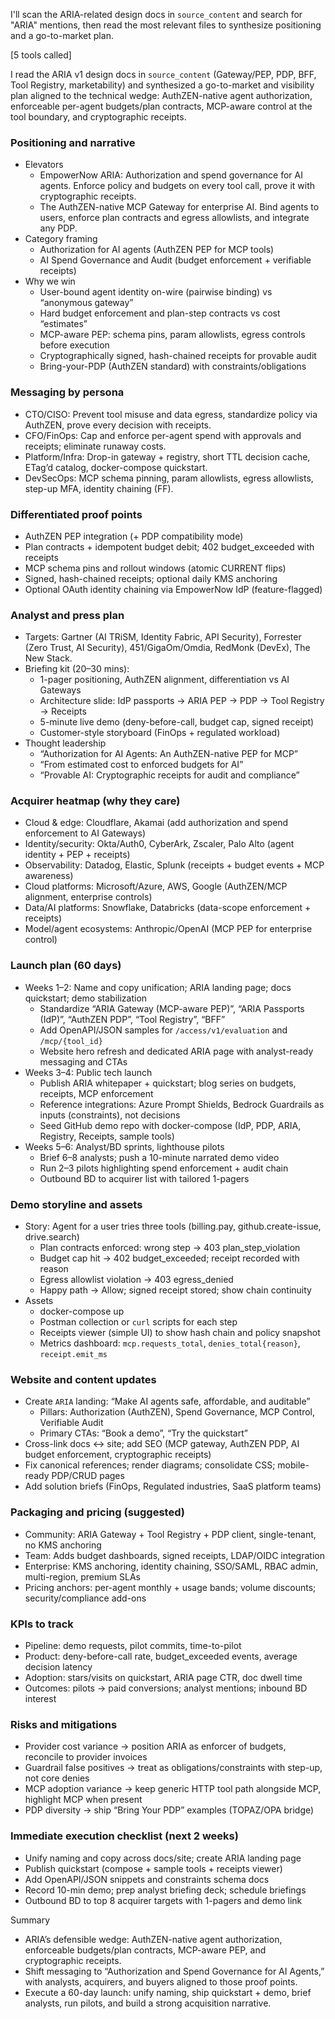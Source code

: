 I'll scan the ARIA-related design docs in `source_content` and search for "ARIA" mentions, then read the most relevant files to synthesize positioning and a go-to-market plan.

[5 tools called]

I read the ARIA v1 design docs in `source_content` (Gateway/PEP, PDP, BFF, Tool Registry, marketability) and synthesized a go-to-market and visibility plan aligned to the technical wedge: AuthZEN-native agent authorization, enforceable per-agent budgets/plan contracts, MCP-aware control at the tool boundary, and cryptographic receipts.

### Positioning and narrative
- Elevators
  - EmpowerNow ARIA: Authorization and spend governance for AI agents. Enforce policy and budgets on every tool call, prove it with cryptographic receipts.
  - The AuthZEN-native MCP Gateway for enterprise AI. Bind agents to users, enforce plan contracts and egress allowlists, and integrate any PDP.
- Category framing
  - Authorization for AI agents (AuthZEN PEP for MCP tools)
  - AI Spend Governance and Audit (budget enforcement + verifiable receipts)
- Why we win
  - User-bound agent identity on-wire (pairwise binding) vs “anonymous gateway”
  - Hard budget enforcement and plan-step contracts vs cost “estimates”
  - MCP-aware PEP: schema pins, param allowlists, egress controls before execution
  - Cryptographically signed, hash-chained receipts for provable audit
  - Bring-your-PDP (AuthZEN standard) with constraints/obligations

### Messaging by persona
- CTO/CISO: Prevent tool misuse and data egress, standardize policy via AuthZEN, prove every decision with receipts.
- CFO/FinOps: Cap and enforce per-agent spend with approvals and receipts; eliminate runaway costs.
- Platform/Infra: Drop-in gateway + registry, short TTL decision cache, ETag’d catalog, docker-compose quickstart.
- DevSecOps: MCP schema pinning, param allowlists, egress allowlists, step-up MFA, identity chaining (FF).

### Differentiated proof points
- AuthZEN PEP integration (+ PDP compatibility mode)
- Plan contracts + idempotent budget debit; 402 budget_exceeded with receipts
- MCP schema pins and rollout windows (atomic CURRENT flips)
- Signed, hash-chained receipts; optional daily KMS anchoring
- Optional OAuth identity chaining via EmpowerNow IdP (feature-flagged)

### Analyst and press plan
- Targets: Gartner (AI TRiSM, Identity Fabric, API Security), Forrester (Zero Trust, AI Security), 451/GigaOm/Omdia, RedMonk (DevEx), The New Stack.
- Briefing kit (20–30 mins):
  - 1-pager positioning, AuthZEN alignment, differentiation vs AI Gateways
  - Architecture slide: IdP passports → ARIA PEP → PDP → Tool Registry → Receipts
  - 5-minute live demo (deny-before-call, budget cap, signed receipt)
  - Customer-style storyboard (FinOps + regulated workload)
- Thought leadership
  - “Authorization for AI Agents: An AuthZEN-native PEP for MCP”
  - “From estimated cost to enforced budgets for AI”
  - “Provable AI: Cryptographic receipts for audit and compliance”

### Acquirer heatmap (why they care)
- Cloud & edge: Cloudflare, Akamai (add authorization and spend enforcement to AI Gateways)
- Identity/security: Okta/Auth0, CyberArk, Zscaler, Palo Alto (agent identity + PEP + receipts)
- Observability: Datadog, Elastic, Splunk (receipts + budget events + MCP awareness)
- Cloud platforms: Microsoft/Azure, AWS, Google (AuthZEN/MCP alignment, enterprise controls)
- Data/AI platforms: Snowflake, Databricks (data-scope enforcement + receipts)
- Model/agent ecosystems: Anthropic/OpenAI (MCP PEP for enterprise control)

### Launch plan (60 days)
- Weeks 1–2: Name and copy unification; ARIA landing page; docs quickstart; demo stabilization
  - Standardize “ARIA Gateway (MCP-aware PEP)”, “ARIA Passports (IdP)”, “AuthZEN PDP”, “Tool Registry”, “BFF”
  - Add OpenAPI/JSON samples for `/access/v1/evaluation` and `/mcp/{tool_id}`
  - Website hero refresh and dedicated ARIA page with analyst-ready messaging and CTAs
- Weeks 3–4: Public tech launch
  - Publish ARIA whitepaper + quickstart; blog series on budgets, receipts, MCP enforcement
  - Reference integrations: Azure Prompt Shields, Bedrock Guardrails as inputs (constraints), not decisions
  - Seed GitHub demo repo with docker-compose (IdP, PDP, ARIA, Registry, Receipts, sample tools)
- Weeks 5–6: Analyst/BD sprints, lighthouse pilots
  - Brief 6–8 analysts; push a 10-minute narrated demo video
  - Run 2–3 pilots highlighting spend enforcement + audit chain
  - Outbound BD to acquirer list with tailored 1-pagers

### Demo storyline and assets
- Story: Agent for a user tries three tools (billing.pay, github.create-issue, drive.search)
  - Plan contracts enforced: wrong step → 403 plan_step_violation
  - Budget cap hit → 402 budget_exceeded; receipt recorded with reason
  - Egress allowlist violation → 403 egress_denied
  - Happy path → Allow; signed receipt stored; show chain continuity
- Assets
  - docker-compose up
  - Postman collection or `curl` scripts for each step
  - Receipts viewer (simple UI) to show hash chain and policy snapshot
  - Metrics dashboard: `mcp.requests_total`, `denies_total{reason}`, `receipt.emit_ms`

### Website and content updates
- Create `ARIA` landing: “Make AI agents safe, affordable, and auditable”
  - Pillars: Authorization (AuthZEN), Spend Governance, MCP Control, Verifiable Audit
  - Primary CTAs: “Book a demo”, “Try the quickstart”
- Cross-link docs ↔ site; add SEO (MCP gateway, AuthZEN PDP, AI budget enforcement, cryptographic receipts)
- Fix canonical references; render diagrams; consolidate CSS; mobile-ready PDP/CRUD pages
- Add solution briefs (FinOps, Regulated industries, SaaS platform teams)

### Packaging and pricing (suggested)
- Community: ARIA Gateway + Tool Registry + PDP client, single-tenant, no KMS anchoring
- Team: Adds budget dashboards, signed receipts, LDAP/OIDC integration
- Enterprise: KMS anchoring, identity chaining, SSO/SAML, RBAC admin, multi-region, premium SLAs
- Pricing anchors: per-agent monthly + usage bands; volume discounts; security/compliance add-ons

### KPIs to track
- Pipeline: demo requests, pilot commits, time-to-pilot
- Product: deny-before-call rate, budget_exceeded events, average decision latency
- Adoption: stars/visits on quickstart, ARIA page CTR, doc dwell time
- Outcomes: pilots → paid conversions; analyst mentions; inbound BD interest

### Risks and mitigations
- Provider cost variance → position ARIA as enforcer of budgets, reconcile to provider invoices
- Guardrail false positives → treat as obligations/constraints with step-up, not core denies
- MCP adoption variance → keep generic HTTP tool path alongside MCP, highlight MCP when present
- PDP diversity → ship “Bring Your PDP” examples (TOPAZ/OPA bridge)

### Immediate execution checklist (next 2 weeks)
- Unify naming and copy across docs/site; create ARIA landing page
- Publish quickstart (compose + sample tools + receipts viewer)
- Add OpenAPI/JSON snippets and constraints schema docs
- Record 10-min demo; prep analyst briefing deck; schedule briefings
- Outbound BD to top 8 acquirer targets with 1-pagers and demo link

Summary
- ARIA’s defensible wedge: AuthZEN-native agent authorization, enforceable budgets/plan contracts, MCP-aware PEP, and cryptographic receipts.
- Shift messaging to “Authorization and Spend Governance for AI Agents,” with analysts, acquirers, and buyers aligned to those proof points.
- Execute a 60-day launch: unify naming, ship quickstart + demo, brief analysts, run pilots, and build a strong acquisition narrative.